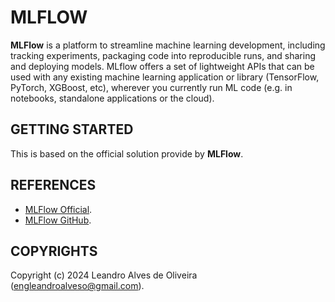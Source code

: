 # MLFLOW

**MLFlow** is a platform to streamline machine learning development, including tracking experiments, packaging code into reproducible runs, and sharing and deploying models. MLflow offers a set of lightweight APIs that can be used with any existing machine learning application or library (TensorFlow, PyTorch, XGBoost, etc), wherever you currently run ML code (e.g. in notebooks, standalone applications or the cloud).

## GETTING STARTED

This is based on the official solution provide by **MLFlow**.

## REFERENCES
- [MLFlow Official](https://mlflow.org/).
- [MLFlow GitHub](https://github.com/mlflow).

## COPYRIGHTS
Copyright (c) 2024 Leandro Alves de Oliveira (engleandroalveso@gmail.com).